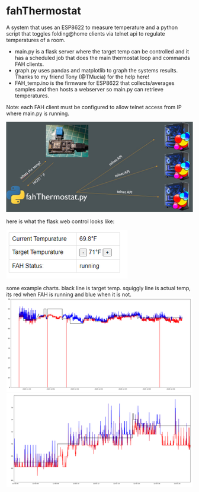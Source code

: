 # fahThermostat

A system that uses an ESP8622 to measure temperature and a python script that toggles folding@home clients via telnet api to regulate temperatures of a room.

* main.py is a flask server where the target temp can be controlled and it has a scheduled job that does the main thermostat loop and commands FAH clients.
* graph.py uses pandas and matplotlib to graph the systems results. Thanks to my friend Tony (@TMucia) for the help here!
* FAH_temp.ino is the firmware for ESP8622 that collects/averages samples and then hosts a webserver so main.py can retrieve temperatures.

Note: each FAH client must be configured to allow telnet access from IP where main.py is running.

![arch](arch.JPG)

here is what the flask web control looks like:

![web control](webcontrol.png)

some example charts. black line is target temp. squiggly line is actual temp, its red when FAH is running and blue when it is not.
![chart2](chart2.png)
![chart1](chart1.png)

